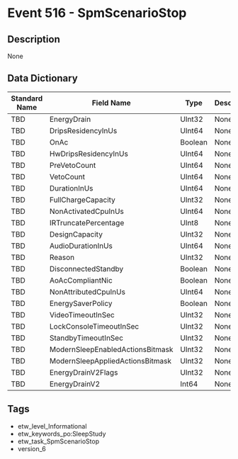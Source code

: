 # Event 516 - SpmScenarioStop

## Description
None

## Data Dictionary
|Standard Name|Field Name|Type|Description|Sample Value|
|---|---|---|---|---|
|TBD|EnergyDrain|UInt32|None|`None`|
|TBD|DripsResidencyInUs|UInt64|None|`None`|
|TBD|OnAc|Boolean|None|`None`|
|TBD|HwDripsResidencyInUs|UInt64|None|`None`|
|TBD|PreVetoCount|UInt64|None|`None`|
|TBD|VetoCount|UInt64|None|`None`|
|TBD|DurationInUs|UInt64|None|`None`|
|TBD|FullChargeCapacity|UInt32|None|`None`|
|TBD|NonActivatedCpuInUs|UInt64|None|`None`|
|TBD|IRTruncatePercentage|UInt8|None|`None`|
|TBD|DesignCapacity|UInt32|None|`None`|
|TBD|AudioDurationInUs|UInt64|None|`None`|
|TBD|Reason|UInt32|None|`None`|
|TBD|DisconnectedStandby|Boolean|None|`None`|
|TBD|AoAcCompliantNic|Boolean|None|`None`|
|TBD|NonAttributedCpuInUs|UInt64|None|`None`|
|TBD|EnergySaverPolicy|Boolean|None|`None`|
|TBD|VideoTimeoutInSec|UInt32|None|`None`|
|TBD|LockConsoleTimeoutInSec|UInt32|None|`None`|
|TBD|StandbyTimeoutInSec|UInt32|None|`None`|
|TBD|ModernSleepEnabledActionsBitmask|UInt32|None|`None`|
|TBD|ModernSleepAppliedActionsBitmask|UInt32|None|`None`|
|TBD|EnergyDrainV2Flags|UInt32|None|`None`|
|TBD|EnergyDrainV2|Int64|None|`None`|

## Tags
* etw_level_Informational
* etw_keywords_po:SleepStudy
* etw_task_SpmScenarioStop
* version_6